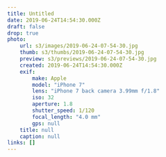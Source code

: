 ```yaml
---
title: Untitled
date: 2019-06-24T14:54:30.000Z
draft: false
drop: true
photo:
    url: s3/images/2019-06-24-07-54-30.jpg
    thumb: s3/thumbs/2019-06-24-07-54-30.jpg
    preview: s3/previews/2019-06-24-07-54-30.jpg
    created: 2019-06-24T14:54:30.000Z
    exif:
        make: Apple
        model: "iPhone 7"
        lens: "iPhone 7 back camera 3.99mm f/1.8"
        iso: 32
        aperture: 1.8
        shutter_speed: 1/120
        focal_length: "4.0 mm"
        gps: null
    title: null
    caption: null
links: []
---
```

